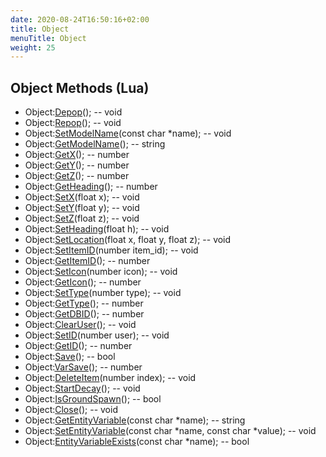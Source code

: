 ```yaml
---
date: 2020-08-24T16:50:16+02:00
title: Object
menuTitle: Object
weight: 25
---
```


## Object Methods (Lua)
- Object:[Depop](depop)(); -- void
- Object:[Repop](repop)(); -- void
- Object:[SetModelName](setmodelname)(const char *name); -- void
- Object:[GetModelName](getmodelname)(); -- string
- Object:[GetX](getx)(); -- number
- Object:[GetY](gety)(); -- number
- Object:[GetZ](getz)(); -- number
- Object:[GetHeading](getheading)(); -- number
- Object:[SetX](setx)(float x); -- void
- Object:[SetY](sety)(float y); -- void
- Object:[SetZ](setz)(float z); -- void
- Object:[SetHeading](setheading)(float h); -- void
- Object:[SetLocation](setlocation)(float x, float y, float z); -- void
- Object:[SetItemID](setitemid)(number item_id); -- void
- Object:[GetItemID](getitemid)(); -- number
- Object:[SetIcon](seticon)(number icon); -- void
- Object:[GetIcon](geticon)(); -- number
- Object:[SetType](settype)(number type); -- void
- Object:[GetType](gettype)(); -- number
- Object:[GetDBID](getdbid)(); -- number
- Object:[ClearUser](clearuser)(); -- void
- Object:[SetID](setid)(number user); -- void
- Object:[GetID](getid)(); -- number
- Object:[Save](save)(); -- bool
- Object:[VarSave](varsave)(); -- number
- Object:[DeleteItem](deleteitem)(number index); -- void
- Object:[StartDecay](startdecay)(); -- void
- Object:[IsGroundSpawn](isgroundspawn)(); -- bool
- Object:[Close](close)(); -- void
- Object:[GetEntityVariable](getentityvariable)(const char *name); -- string
- Object:[SetEntityVariable](setentityvariable)(const char *name, const char *value); -- void
- Object:[EntityVariableExists](entityvariableexists)(const char *name); -- bool
